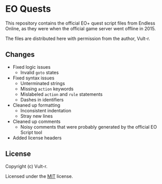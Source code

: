 # EO Quests

This repository contains the official EO+ quest script files from Endless Online, as they were when the official game server went offline in 2015.

The files are distributed here with permission from the author, Vult-r.

## Changes

- Fixed logic issues
  - Invalid `goto` states
- Fixed syntax issues
  - Unterminated strings
  - Missing `action` keywords
  - Mislabeled `action` and `rule` statements
  - Dashes in identifiers
- Cleaned up formatting
  - Inconsistent indentation
  - Stray new lines
- Cleaned up comments
  - Noisy comments that were probably generated by the official EO Script tool
- Added license headers

## License

Copyright (c) Vult-r.

Licensed under the [MIT](LICENSE) license.
